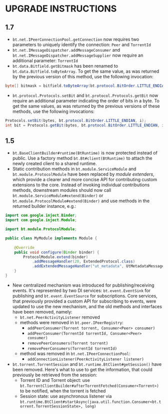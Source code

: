 # UPGRADE INSTRUCTIONS

## 1.7

* `bt.net.IPeerConnectionPool.getConnection` now requires two parameters to uniquely identify the connection: `Peer` and `TorrentId`
* `bt.net.IMessageDispatcher.addMessageConsumer` and `bt.net.IMessageDispatcher.addMessageSupplier` now require an additional parameter: `TorrentId`
* `bt.data.Bitfield.getBitmask` has been renamed to `bt.data.Bitfield.toByteArray`. To get the same value, as was returned by the previous version of this method, use the following invocation:

```java
byte[] bitmask = bitfield.toByteArray(bt.protocol.BitOrder.LITTLE_ENDIAN);
```

* `bt.protocol.Protocols.setBit` and `bt.protocol.Protocols.getBit` now require an additional parameter indicating the order of bits in a byte. To get the same values, as was returned by the previous versions of these methods, use the following invocations:

```java
Protocols.setBit(bytes, bt.protocol.BitOrder.LITTLE_ENDIAN, i);
int bit = Protocols.getBit(bytes, bt.protocol.BitOrder.LITTLE_ENDIAN, i);
```

## 1.5

* `bt.BaseClientBuilder#runtime(BtRuntime)` is now protected instead of public. Use a factory method `bt.Bt#client(BtRuntime)` to attach the newly created client to a shared runtime.
* Static contribution methods in `bt.module.ServiceModule` and `bt.module.ProtocolModule` have been replaced by _module extenders_, which provide a clearer and more concise API for contributing custom extensions to the core. Instead of invoking individual contributions methods, downstream modules should now call `bt.module.ServiceModule#extend(Binder)` or `bt.module.ProtocolModule#extend(Binder)` and use methods in the returned builder instance, e.g.:

```java
import com.google.inject.Binder;
import com.google.inject.Module;

import bt.module.ProtocolModule;

public class MyModule implements Module {
    
    @Override
    public void configure(Binder binder) {
        ProtocolModule.extend(binder)
            .addMessageHandler(20, ExtendedProtocol.class)
            .addExtendedMessageHandler("ut_metadata", UtMetadataMessageHandler.class);
    }
}
```
* New centralized mechanism was introduced for publishing/receiving events. It's represented by two DI services: `bt.event.EventSink` for publishing and `bt.event.EventSource` for subscriptions. Core services, that previously provided a custom API for subscribing to events, were updated to use the new mechanism, and the old methods and interfaces have been removed, namely:
    - `bt.net.PeerActivityListener` removed
    - methods were removed in `bt.peer.IPeerRegistry`:
        - `addPeerConsumer(Torrent torrent, Consumer<Peer> consumer)`
        - `addPeerConsumer(TorrentId torrentId, Consumer<Peer> consumer)`
        - `removePeerConsumers(Torrent torrent)`
        - `removePeerConsumers(TorrentId torrentId)`
    - method was removed in `bt.net.IPeerConnectionPool`:
        - `addConnectionListener(PeerActivityListener listener)`
* `bt.torrent.TorrentSession` and `bt.runtime.BtClient#getSession()` have been removed. Here's what to use to get the information, that could previously be retrieved from the session:
  - Torrent ID and Torrent object: use `bt.TorrentClientBuilder#afterTorrentFetched(Consumer<Torrent>)` to be notified, when the torrent is fetched
  - Session state: use asynchronous listener via `bt.runtime.BtClient#startAsync(java.util.function.Consumer<bt.torrent.TorrentSessionState>, long)`
